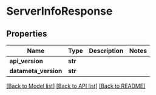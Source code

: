 # ServerInfoResponse


## Properties
Name | Type | Description | Notes
------------ | ------------- | ------------- | -------------
**api_version** | **str** |  | 
**datameta_version** | **str** |  | 

[[Back to Model list]](../README.md#documentation-for-models) [[Back to API list]](../README.md#documentation-for-api-endpoints) [[Back to README]](../README.md)


